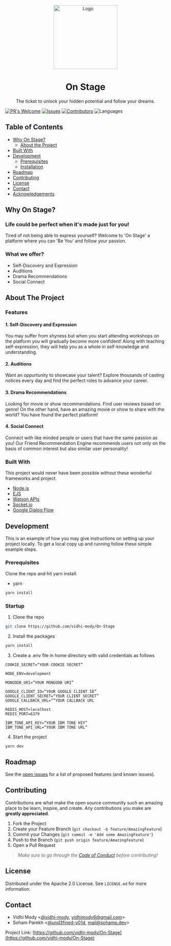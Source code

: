 <p align="center">
    <img src="https://i.pinimg.com/originals/ae/6a/a0/ae6aa0d36f22f94548e2dcf7b7e5cba6.png" width="200" alt="Logo">
  <h1 align="center">On Stage</h1>

  <p align="center">
    The ticket to unlock your hidden potential and follow your dreams.
  </p>
</p>

[![PR's Welcome](https://img.shields.io/badge/PRs-welcome-brightgreen.svg?style=flat)](https://github.com/vidhi-mody/On-Stage/pulls)
[![Issues](https://img.shields.io/github/issues-raw/vidhi-mody/On-Stage)](https://github.com/vidhi-mody/On-Stage/issues)
[![Contributors](https://img.shields.io/github/contributors/vidhi-mody/On-Stage)]()
![Languages](https://img.shields.io/github/languages/count/vidhi-mody/On-Stage)

<!-- TABLE OF CONTENTS -->

## Table of Contents

- [Why On Stage?](#why-wanda-vision)
  - [About the Project](#about-the-project)
- [Built With](#built-with)
- [Development](#development)
  - [Prerequisites](#prerequisites)
  - [Installation](#installation)
- [Roadmap](#roadmap)
- [Contributing](#contributing)
- [License](#license)
- [Contact](#contact)
- [Acknowledgements](#acknowledgements)

<!-- ABOUT THE PROJECT -->

## Why On Stage?

### Life could be perfect when it's made just for you!

Tired of not being able to express yourself? Welcome to 'On Stage' a platform where you can 'Be You' and follow your passion.

### What we offer?

- Self-Discovery and Expression
- Auditions
- Drama Recommendations
- Social Connect

## About The Project

### Features

#### 1. Self-Discovery and Expression

You may suffer from shyness but when you start attending workshops on the platform you will gradually become more confident! Along with teaching self-expression, they will help you as a whole in self-knowledge and understanding.

#### 2. Auditions

Want an oppurtunity to showcase your talent? Explore thousands of casting notices every day and find the perfect roles to advance your career.

#### 3. Drama Recommendations

Looking for movie or show recommendations. Find user reviews based on genre! On the other hand, have an amazing movie or show to share with the world? You have found the perfect platform!

#### 4. Social Connect

Connect with like minded people or users that have the same passion as you! Our Friend Recommendation Engine recommends users not only on the basis of common interest but also similar user personality!


### Built With

This project would never have been possible without these wonderful frameworks and project.

- [Node.js](https://nodejs.org)
- [EJS](https://ejs.co)
- [Watson APIs](https://github.com/watson-developer-cloud/node-sdk#readme)
- [Socket.io](https://www.npmjs.com/package/socket.io)
- [Google Dialog Flow](https://cloud.google.com/dialogflow/docs)

<!-- GETTING STARTED -->

## Development

This is an example of how you may give instructions on setting up your project locally.
To get a local copy up and running follow these simple example steps.

### Prerequisites

Clone the repo and hit yarn install.

- yarn

```sh
yarn install
```

### Startup

1. Clone the repo

```sh
git clone https://github.com/vidhi-mody/On-Stage
```

2. Install the packages

```sh
yarn install
```

3. Create a .env file in home directory with valid credentials as follows

```
COOKIE_SECRET=“YOUR COOKIE SECRET”

NODE_ENV=development

MONGODB_URI=“YOUR MONGODB URI”

GOOGLE_CLIENT_ID=“YOUR GOOGLE CLIENT ID”
GOOGLE_CLIENT_SECRET=“YOUR CLIENT SECRET”
GOOGLE_CALLBACK_URL=“”YOUR CALLBACK URL

REDIS_HOST=localhost
REDIS_PORT=6379

IBM_TONE_API_KEY=“YOUR IBM TONE KEY”
IBM_TONE_API_URL=“YOUR IBM TONE URL”
```

4. Start the project

```JS
yarn dev
```

<!-- ROADMAP -->

## Roadmap

See the [open issues](https://github.com/vidhi-mody/On-Stage/issues) for a list of proposed features (and known issues).

<!-- CONTRIBUTING -->

## Contributing

Contributions are what make the open source community such an amazing place to be learn, inspire, and create. Any contributions you make are **greatly appreciated**.

1. Fork the Project
2. Create your Feature Branch (`git checkout -b feature/AmazingFeature`)
3. Commit your Changes (`git commit -m 'Add some AmazingFeature'`)
4. Push to the Branch (`git push origin feature/AmazingFeature`)
5. Open a Pull Request

> _Make sure to go through the [Code of Conduct](CODE_OF_CONDUCT.md) before contributing!_

<!-- LICENSE -->

## License

Distributed under the Apache 2.0 License. See `LICENSE.md` for more information.

<!-- CONTACT -->

## Contact

- Vidhi Mody <[@vidhi-mody](https://github.com/vidhi-mody), vidhimody6@gmail.com>
- Soham Parekh <[@und3fined-v01d](https://github.com/und3fined-v01d), [mail@sohamp.dev](mail@sohamp.dev)>

Project Link: [https://github.com/vidhi-mody/On-Stage](https://github.com/vidhi-mody/On-Stage)

